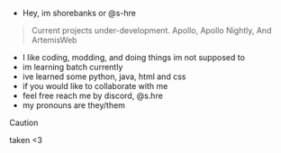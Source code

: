 - Hey, im shorebanks or @s-hre
> Current projects under-development.
> Apollo, Apollo Nightly, And ArtemisWeb
- I like coding, modding, and doing things im not supposed to
- im learning batch currently
- ive learned some python, java, html and css
- if you would like to collaborate with me
- feel free reach me by discord, @s.hre
- my pronouns are they/them
> [!caution]
>  taken <3

<!---
s-hre/s-hre is a ✨ special ✨ repository because its `README.md` (this file) appears on your GitHub profile.
You can click the Preview link to take a look at your changes.
--->
